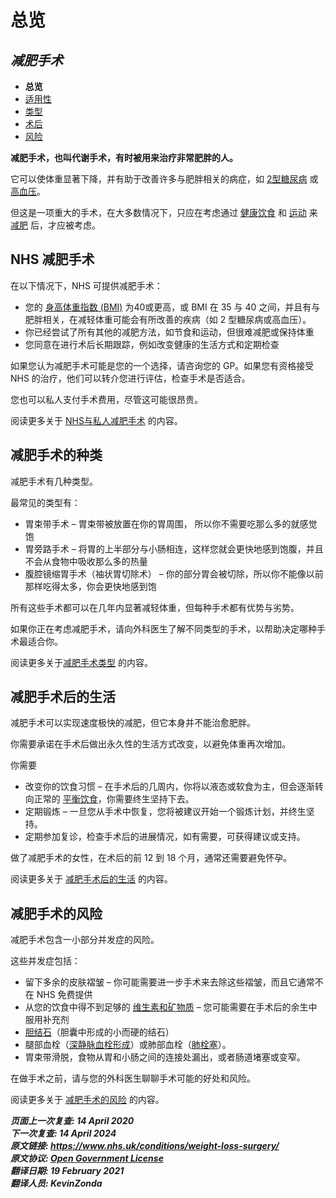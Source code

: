 <!-- weight-loss-surgery -->

# **总览**

## *减肥手术*


- **总览**
- [适用性](weight-loss-surgery-who-can-have-it.md)
- [类型](weight-loss-surgery-types.md)
- [术后](weight-loss-surgery-afterwards.md)
- [风险](weight-loss-surgery-risks.md)

**减肥手术，也叫代谢手术，有时被用来治疗非常肥胖的人。**

它可以使体重显著下降，并有助于改善许多与肥胖相关的病症，如 [2型糖尿病](type-2-diabetes.md) 或 [高血压](high-blood-pressure-hypertension.md)。

但这是一项重大的手术，在大多数情况下，只应在考虑通过 [健康饮食](https://www.nhs.uk/live-well/eat-well/) 和 [运动](https://www.nhs.uk/live-well/exercise/) 来 [减肥](https://www.nhs.uk/live-well/healthy-weight/start-the-nhs-weight-loss-plan/) 后，才应被考虑。

<!-- FIXME: 潜在的区域性内容 -->
## NHS 减肥手术

在以下情况下，NHS 可提供减肥手术：

- 您的 [身高体重指数 (BMI)](https://www.nhs.uk/common-health-questions/lifestyle/what-is-the-body-mass-index-bmi/) 为40或更高，或 BMI 在 35 与 40 之间，并且有与肥胖相关，在减轻体重可能会有所改善的疾病（如 2 型糖尿病或高血压）。
- 你已经尝试了所有其他的减肥方法，如节食和运动，但很难减肥或保持体重
- 您同意在进行术后长期跟踪，例如改变健康的生活方式和定期检查

如果您认为减肥手术可能是您的一个选择，请咨询您的 GP。如果您有资格接受 NHS 的治疗，他们可以转介您进行评估，检查手术是否适合。

您也可以私人支付手术费用，尽管这可能很昂贵。

阅读更多关于 [NHS与私人减肥手术](weight-loss-surgery-who-can-have-it.md) 的内容。



## 减肥手术的种类

减肥手术有几种类型。

最常见的类型有：

- 胃束带手术 – 胃束带被放置在你的胃周围， 所以你不需要吃那么多的就感觉饱
- 胃旁路手术 – 将胃的上半部分与小肠相连，这样您就会更快地感到饱腹，并且不会从食物中吸收那么多的热量
- 腹腔镜缩胃手术（袖状胃切除术） – 你的部分胃会被切除，所以你不能像以前那样吃得太多，你会更快地感到饱

所有这些手术都可以在几年内显著减轻体重，但每种手术都有优势与劣势。

如果你正在考虑减肥手术，请向外科医生了解不同类型的手术，以帮助决定哪种手术最适合你。

阅读更多关于[减肥手术类型](weight-loss-surgery/types.md) 的内容。

## 减肥手术后的生活

减肥手术可以实现速度极快的减肥，但它本身并不能治愈肥胖。

你需要承诺在手术后做出永久性的生活方式改变，以避免体重再次增加。

你需要

- 改变你的饮食习惯 – 在手术后的几周内，你将以液态或软食为主，但会逐渐转向正常的 [平衡饮食](https://www.nhs.uk/live-well/eat-well/)，你需要终生坚持下去。
- 定期锻炼 – 一旦您从手术中恢复，您将被建议开始一个锻炼计划，并终生坚持。
- 定期参加复诊，检查手术后的进展情况，如有需要，可获得建议或支持。

做了减肥手术的女性，在术后的前 12 到 18 个月，通常还需要避免怀孕。

阅读更多关于 [减肥手术后的生活](weight-loss-surgery-afterwards.md) 的内容。



## 减肥手术的风险

减肥手术包含一小部分并发症的风险。

这些并发症包括：

- 留下多余的皮肤褶皱 – 你可能需要进一步手术来去除这些褶皱，而且它通常不在 NHS 免费提供
- 从您的饮食中得不到足够的 [维生素和矿物质](vitamins-and-minerals.md) – 您可能需要在手术后的余生中服用补充剂
- [胆结石](gallstones.md)（胆囊中形成的小而硬的结石）
- 腿部血栓（[深静脉血栓形成](deep-vein-thrombosis-dvt.md)）或肺部血栓（[肺栓塞](pulmonary-embolism.md)）。
- 胃束带滑脱，食物从胃和小肠之间的连接处漏出，或者肠道堵塞或变窄。

在做手术之前，请与您的外科医生聊聊手术可能的好处和风险。

阅读更多关于 [减肥手术的风险](weight-loss-surgery-risks.md) 的内容。

***页面上一次复查: 14 April 2020  
下一次复查: 14 April 2024  
原文链接: <https://www.nhs.uk/conditions/weight-loss-surgery/>  
原文协议: [Open Government License](http://www.nationalarchives.gov.uk/doc/open-government-licence/version/3/)  
翻译日期: 19 February 2021  
翻译人员: KevinZonda***
